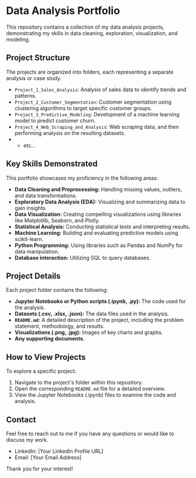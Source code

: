 # Data Analysis Portfolio

This repository contains a collection of my data analysis projects, demonstrating my skills in data cleaning, exploration, visualization, and modeling.

## Project Structure

The projects are organized into folders, each representing a separate analysis or case study.

* `Project_1_Sales_Analysis`: Analysis of sales data to identify trends and patterns.
* `Project_2_Customer_Segmentation`: Customer segmentation using clustering algorithms to target specific customer groups.
* `Project_3_Predictive_Modeling`: Development of a machine learning model to predict customer churn.
* `Project_4_Web_Scraping_and_Analysis`: Web scraping data, and then performing analysis on the resulting datasets.
* * etc...

## Key Skills Demonstrated

This portfolio showcases my proficiency in the following areas:

* **Data Cleaning and Preprocessing:** Handling missing values, outliers, and data transformations.
* **Exploratory Data Analysis (EDA):** Visualizing and summarizing data to gain insights.
* **Data Visualization:** Creating compelling visualizations using libraries like Matplotlib, Seaborn, and Plotly.
* **Statistical Analysis:** Conducting statistical tests and interpreting results.
* **Machine Learning:** Building and evaluating predictive models using scikit-learn.
* **Python Programming:** Using libraries such as Pandas and NumPy for data manipulation.
* **Database interaction:** Utilizing SQL to query databases.

## Project Details

Each project folder contains the following:

* **Jupyter Notebooks or Python scripts (.ipynb, .py):** The code used for the analysis.
* **Datasets (.csv, .xlsx, .json):** The data files used in the analysis.
* **`README.md`:** A detailed description of the project, including the problem statement, methodology, and results.
* **Visualizations (.png, .jpg):** Images of key charts and graphs.
* **Any supporting documents.**

## How to View Projects

To explore a specific project:

1.  Navigate to the project's folder within this repository.
2.  Open the corresponding `README.md` file for a detailed overview.
3.  View the Jupyter Notebooks (.ipynb) files to examine the code and analysis.

## Contact

Feel free to reach out to me if you have any questions or would like to discuss my work.

* LinkedIn: [Your LinkedIn Profile URL]
* Email: [Your Email Address]

Thank you for your interest!

